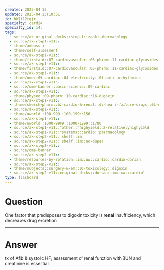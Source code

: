 ```yaml
---
created: 2025-04-13
updated: 2025-04-13T10:51
id: kW))?2tgjr
specialty: cardio
specialty_id: 141
tags:
  - source/ak-original-decks::step-1::zanki-pharmacology
  - source/ak-step1-v11::
  - theme/amboss::
  - theme/self-assesment
  - source/ak-step1-v11::
  - theme/firstaid::07-cardiovascular::05-pharm::11-cardiac-glycosides
  - source/ak-step1-v11::
  - theme/firstaid::07-cardiovascular::05-pharm::11-cardiac-glycosides::digoxin
  - source/ak-step1-v11::
  - theme/ome::09-cardiac::04-electricity::05-anti-arrhythmics
  - source/ak-step1-v11::
  - source/ome-banner::basic-science::09-cardiac
  - source/ak-step1-v11::
  - theme/physeo::09-pharm::10-cardiac::16-digoxin
  - source/ak-step1-v11::
  - theme/sketchypharm::02-cardio-&-renal::01-heart-failure-drugs::01-digoxin,-milrinone,-nesiritide
  - source/ak-step1-v11::
  - theme/uworld::100-999::100-199::156
  - source/ak-step1-v11::
  - theme/uworld::1000-9999::1000-1999::1780
  - source/ak-step1-v11::^other::^highyield::2-relativelyhighyield
  - source/ak-step1-v11::^systems::cardio::pharmacology
  - source/ak-step2-v11::!shelf::im
  - source/ak-step2-v11::!shelf::im::no-dupes
  - source/ak-step2-v11::
  - source/ome-banner
  - source/ak-step2-v11::
  - theme/resources-by-rotation::im::uw::cardio::cardio-dorian
  - source/ak-step2-v11::
  - theme/subjects::surgery-&-em::03-toxicology::digoxin
  - source/ak-step2-v11::original-decks::dorian::im::uw::cardio"
type: flashcard
---
```


# Question
One factor that predisposes to digoxin toxicity is **renal** insufficiency, which decreases drug excretion

---

# Answer
tx of Afib & systolic HF; assessment of renal function with BUN and creatinine is essential